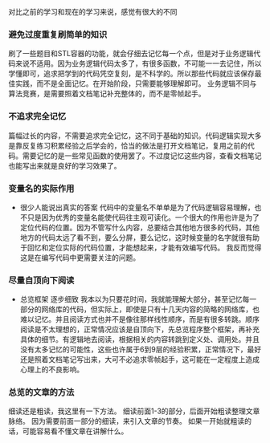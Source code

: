 对比之前的学习和现在的学习来说，感觉有很大的不同

### 避免过度重复刷简单的知识
刷了一些题目和STL容器的功能，就会仔细去记忆每一个点，但是对于业务逻辑代码来说不适用。因为业务逻辑代码太多了，有很多函数，不可能一一去记住，所以学懂即可，追求把学到的代码凭空复刻，是不科学的。所以那些代码就应该保存最佳实践，而不是全面记忆。在开始阶段，只需要能够理解即可。
业务逻辑不同与算法竞赛，是需要照着文档笔记补充整体的，而不是零帧起手。

### 不追求完全记忆
篇幅过长的内容，不需要追求完全记忆，这不同于基础的知识。代码逻辑实现大多是靠反复练习积累经验之后学会的，恰当的做法是打开文档笔记，复用之前的代码。需要记忆的是一些常见函数的使用罢了。不过度记忆这些内容，查看文档笔记也能写出来就是良好的学习效果了。

### 变量名的实际作用
- 很少人能说出真实的答案
代码中的变量名不单单是为了代码逻辑容易理解，也不只是因为优秀的变量名能使代码往主观可读化。一个很大的作用也许是为了定位代码的位置。因为不管写什么内容，总要结合其他地方很多的代码，其他地方的代码太远了看不到，要么分屏，要么记忆，这时候变量的名字就很有助于回忆和定位实际的代码位置，才能想起来，才能有效编写代码。
我反而觉得这是在编写代码中更需要关注的问题。

### 尽量自顶向下阅读
- 总览框架 逐步细致
我本以为只要花时间，我就能理解大部分，甚至记忆每一部分的网络库的代码，但实际上，即使是只有十几天内容的简略的网络库，也难以记忆。并且阅读方式也并不是像往那样线性顺序，而是有很多转跳。顺序阅读是不太理想的，正常情况应该是自顶向下，先总览程序整个框架，再补充具体的细节。有逻辑地去阅读，根据相关的内容转跳到定义处、调用处。并且没有太多记忆的可能性，这些也许属于6到9层的经验积累，正常情况下，最好还是照着文档笔记写出来，大可不必追求零帧起手，这可能在一定程度上造成心理上的不良影响。

### 总览的文章的方法
细读还是粗读，我这里有一下方法。
细读前面1-3的部分，后面开始粗读整理文章脉络。
因为需要前面一部分的细读，来引入文章的节奏。
如果一开始就粗读的话，可能容易看不懂文章在讲解什么。